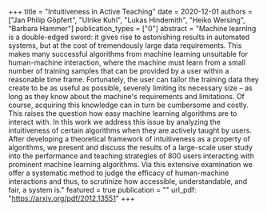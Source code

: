 +++
title = "Intuitiveness in Active Teaching"
date = 2020-12-01
authors = ["Jan Philip Göpfert", "Ulrike Kuhl", "Lukas Hindemith", "Heiko Wersing", "Barbara Hammer"]
publication_types = ["0"]
abstract = "Machine learning is a double-edged sword: it gives rise to astonishing results in automated systems, but at the cost of tremendously large data requirements. This makes many successful algorithms from machine learning unsuitable for human-machine interaction, where the machine must learn from a small number of training samples that can be provided by a user within a reasonable time frame. Fortunately, the user can tailor the training data they create to be as useful as possible, severely limiting its necessary size – as long as they know about the machine's requirements and limitations. Of course, acquiring this knowledge can in turn be cumbersome and costly. This raises the question how easy machine learning algorithms are to interact with. In this work we address this issue by analyzing the intuitiveness of certain algorithms when they are actively taught by users. After developing a theoretical framework of intuitiveness as a property of algorithms, we present and discuss the results of a large-scale user study into the performance and teaching strategies of 800 users interacting with prominent machine learning algorithms. Via this extensive examination we offer a systematic method to judge the efficacy of human-machine interactions and thus, to scrutinize how accessible, understandable, and fair, a system is."
featured = true
publication = ""
url_pdf: "https://arxiv.org/pdf/2012.13551"
+++


